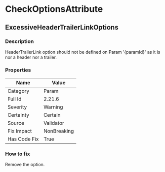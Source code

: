 ﻿---  
uid: Validator_2_21_6  
---

# CheckOptionsAttribute

## ExcessiveHeaderTrailerLinkOptions

### Description

HeaderTrailerLink option should not be defined on Param '{paramId}' as it is nor a header nor a trailer.

### Properties

| Name         | Value       |
| ------------ | ----------- |
| Category     | Param       |
| Full Id      | 2.21.6      |
| Severity     | Warning     |
| Certainty    | Certain     |
| Source       | Validator   |
| Fix Impact   | NonBreaking |
| Has Code Fix | True        |

### How to fix

Remove the option.
